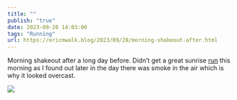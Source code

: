 ```yaml
---
title: ""
publish: "true"
date: 2023-09-28 14:03:00
tags: "Running"
url: https://ericmwalk.blog/2023/09/28/morning-shakeout-after.html
---
```


Morning shakeout after a long day before. Didn’t get a great sunrise [run](https://strava.com/activities/9936042319) this morning as I found out later in the day there was smoke in the air which is why it looked overcast.

![](https://ericmwalk.blog/uploads/2023/ec56b781-99fb-447b-b559-4b5fdac68d35.jpg)